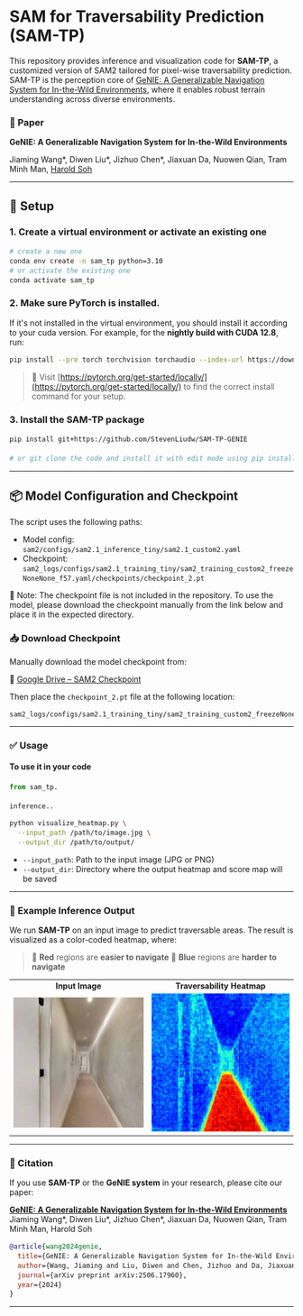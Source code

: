# SAM for Traversability Prediction (SAM-TP)

This repository provides inference and visualization code for **SAM-TP**, a customized version of SAM2 tailored for pixel-wise traversability prediction. SAM-TP is the perception core of [GeNIE: A Generalizable Navigation System for In-the-Wild Environments](https://arxiv.org/abs/2506.17960), where it enables robust terrain understanding across diverse environments.


### 📄 Paper

**GeNIE: A Generalizable Navigation System for In-the-Wild Environments**

Jiaming Wang*, Diwen Liu*, Jizhuo Chen*, Jiaxuan Da, Nuowen Qian, Tram Minh Man, [Harold Soh](https://haroldsoh.com/)

---

## 🔧 Setup

### 1. Create a virtual environment or activate an existing one

```bash
# create a new one
conda env create -n sam_tp python=3.10
# or activate the existing one
conda activate sam_tp
```

### 2. Make sure PyTorch is installed.
If it's not installed in the virtual environment, you should install it according to your cuda version.
For example, for the **nightly build with CUDA 12.8**, run:

```bash
pip install --pre torch torchvision torchaudio --index-url https://download.pytorch.org/whl/nightly/cu128
```

> 🔗 Visit [https://pytorch.org/get-started/locally/](https://pytorch.org/get-started/locally/) to find the correct install command for your setup.

### 3. Install the SAM-TP package

```bash
pip install git+https://github.com/StevenLiudw/SAM-TP-GENIE

# or git clone the code and install it with edit mode using pip install -e .
```

---

## 📦 Model Configuration and Checkpoint

The script uses the following paths:

* Model config:
  `sam2/configs/sam2.1_inference_tiny/sam2.1_custom2.yaml`
* Checkpoint:
  `sam2_logs/configs/sam2.1_training_tiny/sam2_training_custom2_freezeNoneNone_f57.yaml/checkpoints/checkpoint_2.pt`
  
🔔 Note: The checkpoint file is not included in the repository.
To use the model, please download the checkpoint manually from the link below and place it in the expected directory.

### 📥 Download Checkpoint

Manually download the model checkpoint from:

🔗 [Google Drive – SAM2 Checkpoint](https://drive.google.com/drive/folders/190yHH-TcfQVoByZeB1809sPIR62CsBD1?dmr=1&ec=wgc-drive-hero-goto)

Then place the `checkpoint_2.pt` file at the following location:

```
sam2_logs/configs/sam2.1_training_tiny/sam2_training_custom2_freezeNoneNone_f57.yaml/checkpoints/checkpoint_2.pt
```

---

### ✅ Usage

#### To use it in your code
```python
from sam_tp.

inference..

```


```bash
python visualize_heatmap.py \
  --input_path /path/to/image.jpg \
  --output_dir /path/to/output/
```

* `--input_path`: Path to the input image (JPG or PNG)
* `--output_dir`: Directory where the output heatmap and score map will be saved

---

### 🧪 Example Inference Output

We run **SAM-TP** on an input image to predict traversable areas. The result is visualized as a color-coded heatmap, where:

> 🔴 **Red** regions are **easier to navigate**
> 🔵 **Blue** regions are **harder to navigate**

<div align="center">

<table>
  <tr>
    <td align="center"><strong>Input Image</strong></td>
    <td align="center"><strong>Traversability Heatmap</strong></td>
  </tr>
  <tr>
    <td><img src="example/0001.jpeg" width="300"></td>
    <td><img src="example/heatmap.jpg" width="300"></td>
  </tr>
</table>

</div>

---


### 🔖 Citation

If you use **SAM-TP** or the **GeNIE system** in your research, please cite our paper:

**[GeNIE: A Generalizable Navigation System for In-the-Wild Environments](https://arxiv.org/abs/2506.17960)**
Jiaming Wang\*, Diwen Liu\*, Jizhuo Chen\*, Jiaxuan Da, Nuowen Qian, Tram Minh Man, Harold Soh

```bibtex
@article{wang2024genie,
  title={GeNIE: A Generalizable Navigation System for In-the-Wild Environments},
  author={Wang, Jiaming and Liu, Diwen and Chen, Jizhuo and Da, Jiaxuan and Qian, Nuowen and Man, Tram Minh and Soh, Harold},
  journal={arXiv preprint arXiv:2506.17960},
  year={2024}
}
```


---

